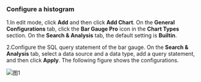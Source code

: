 ### Configure a histogram

1.In edit mode, click **Add** and then click **Add Chart**. On the **General Configurations** tab, click the **Bar Gauge Pro** icon in the **Chart Types** section. On the **Search & Analysis** tab, the default setting is **Builtin**.

2.Configure the SQL query statement of the bar gauge.
On the **Search & Analysis** tab, select a data source and a data type, add a query statement, and then click **Apply**.
The following figure shows the configurations.

![图1](/img/src/visulization/histogram/histogram1.png)

